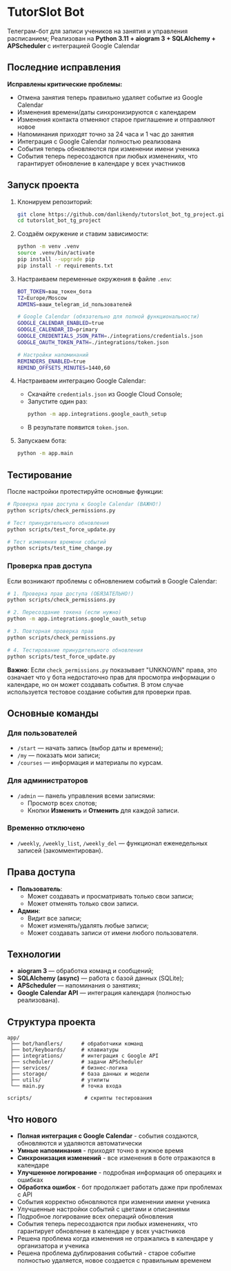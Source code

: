 # TutorSlot Bot

Телеграм-бот для записи учеников на занятия и управления расписанием;
Реализован на **Python 3.11 + aiogram 3 + SQLAlchemy + APScheduler** с интеграцией Google Calendar

## Последние исправления

**Исправлены критические проблемы:**
- Отмена занятия теперь правильно удаляет событие из Google Calendar
- Изменения времени/даты синхронизируются с календарем
- Изменения контакта отменяют старое приглашение и отправляют новое
- Напоминания приходят точно за 24 часа и 1 час до занятия
- Интеграция с Google Calendar полностью реализована
- События теперь обновляются при изменении имени ученика
- События теперь пересоздаются при любых изменениях, что гарантирует обновление в календаре у всех участников

## Запуск проекта

1. Клонируем репозиторий:
   ```bash
   git clone https://github.com/danlikendy/tutorslot_bot_tg_project.git
   cd tutorslot_bot_tg_project
   ```

2. Создаём окружение и ставим зависимости:
   ```bash
   python -m venv .venv
   source .venv/bin/activate
   pip install --upgrade pip
   pip install -r requirements.txt
   ```

3. Настраиваем переменные окружения в файле `.env`:
   ```bash
   BOT_TOKEN=ваш_токен_бота
   TZ=Europe/Moscow
   ADMINS=ваши_telegram_id_пользователей
   
   # Google Calendar (обязательно для полной функциональности)
   GOOGLE_CALENDAR_ENABLED=true
   GOOGLE_CALENDAR_ID=primary
   GOOGLE_CREDENTIALS_JSON_PATH=./integrations/credentials.json
   GOOGLE_OAUTH_TOKEN_PATH=./integrations/token.json
   
   # Настройки напоминаний
   REMINDERS_ENABLED=true
   REMIND_OFFSETS_MINUTES=1440,60
   ```

4. Настраиваем интеграцию Google Calendar:
   - Скачайте `credentials.json` из Google Cloud Console;
   - Запустите один раз:
     ```bash
     python -m app.integrations.google_oauth_setup
     ```
   - В результате появится `token.json`.

5. Запускаем бота:
   ```bash
   python -m app.main
   ```

## Тестирование

После настройки протестируйте основные функции:

```bash
# Проверка прав доступа к Google Calendar (ВАЖНО!)
python scripts/check_permissions.py

# Тест принудительного обновления
python scripts/test_force_update.py

# Тест изменения времени событий
python scripts/test_time_change.py
```

### Проверка прав доступа
Если возникают проблемы с обновлением событий в Google Calendar:

```bash
# 1. Проверка прав доступа (ОБЯЗАТЕЛЬНО!)
python scripts/check_permissions.py

# 2. Пересоздание токена (если нужно)
python -m app.integrations.google_oauth_setup

# 3. Повторная проверка прав
python scripts/check_permissions.py

# 4. Тестирование принудительного обновления
python scripts/test_force_update.py
```

**Важно**: Если `check_permissions.py` показывает "UNKNOWN" права, это означает что у бота недостаточно прав для просмотра информации о календаре, но он может создавать события. В этом случае используется тестовое создание события для проверки прав.

## Основные команды

### Для пользователей
- `/start` — начать запись (выбор даты и времени);
- `/my` — показать мои записи;
- `/courses` — информация и материалы по курсам.

### Для администраторов
- `/admin` — панель управления всеми записями:
  - Просмотр всех слотов;
  - Кнопки **Изменить** и **Отменить** для каждой записи.

### Временно отключено
- `/weekly`, `/weekly_list`, `/weekly_del` — функционал еженедельных записей (закомментирован).

## Права доступа
- **Пользователь**:
  - Может создавать и просматривать только свои записи;
  - Может отменять только свои записи.
- **Админ**:
  - Видит все записи;
  - Может изменять/удалять любые записи;
  - Может создавать записи от имени любого пользователя.

## Технологии
- **aiogram 3** — обработка команд и сообщений;
- **SQLAlchemy (async)** — работа с базой данных (SQLite);
- **APScheduler** — напоминания о занятиях;
- **Google Calendar API** — интеграция календаря (полностью реализована).

## Структура проекта
```
app/
 ├── bot/handlers/      # обработчики команд
 ├── bot/keyboards/     # клавиатуры
 ├── integrations/      # интеграция с Google API
 ├── scheduler/         # задачи APScheduler
 ├── services/          # бизнес-логика
 ├── storage/           # база данных и модели
 ├── utils/             # утилиты
 └── main.py            # точка входа

scripts/                 # скрипты тестирования
```

## Что нового

- **Полная интеграция с Google Calendar** - события создаются, обновляются и удаляются автоматически
- **Умные напоминания** - приходят точно в нужное время
- **Синхронизация изменений** - все изменения в боте отражаются в календаре
- **Улучшенное логирование** - подробная информация об операциях и ошибках
- **Обработка ошибок** - бот продолжает работать даже при проблемах с API
- События корректно обновляются при изменении имени ученика
- Улучшенные настройки событий с цветами и описаниями
- Подробное логирование всех операций обновления
- События теперь пересоздаются при любых изменениях, что гарантирует обновление в календаре у всех участников
- Решена проблема когда изменения не отражались в календаре у организатора и ученика
- Решена проблема дублирования событий - старое событие полностью удаляется, новое создается с правильным временем
